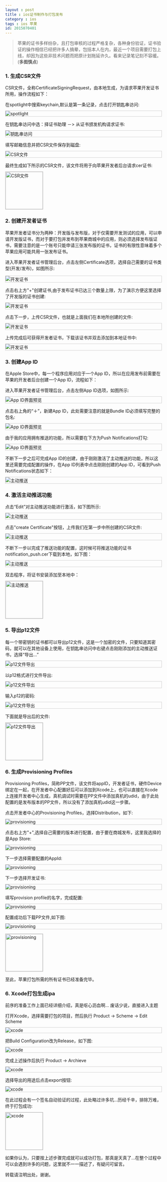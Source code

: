 ```yaml
---
layout : post
title : ios证书制作与打包发布
category : ios
tags : ios 苹果
id: 2015070401
---
```


>苹果的证书多样纷杂，且打包审核的过程严格复杂，各种身份验证，证书验证的操作相信已经把许多人搞晕，包括本人在内，最近一个项目需要打包上线，却因为这些非技术问题而把原计划拖延许久。看来记录笔记刻不容缓。(**多图慎点**)

<style>
	img{
		display:block;
		margin-top:10px;
		margin-bottom: 10px;
		border: 1px solid #CBCACA;
	}
	.content{
		position:fixed;
		left: 90%;
		top: 200px;
		margin: 0px;
		display: none;
	}
	.content li{
		list-style-type: none;
	}
	.content li a{
		font-size: 0.5rem;
	}
	.content li a.active{
		font-size: 0.9rem;
		font-weight: bold;
		color: #2a7ae2;
	}	
</style>

<ul class="content">
	<li><a href="#csr" class="csr">生成CSR文件</a></li>
	<li><a href="#certificate" class="certificate">创建开发者证书</a></li>
	<li><a href="#appid" class="appid">创建App ID</a></li>
	<li><a href="#notification" class="notification">主动推送</a></li>
	<li><a href="#p12" class="p12">生成p12文件</a></li>
	<li><a href="#provision" class="provision">导出provision</a></li>
	<li><a href="#packet" class="packet">Xcode打包ipa</a></li>
</ul>

### <a name="csr" id="csr">1. 生成CSR文件</a>

CSR文件，全称CertificateSigningRequest，由本地生成，为请求苹果开发证书所用，操作流程如下：

在spotlight中搜索keychain,默认是第一条记录，点击打开钥匙串访问:
<img src="/img/posts/apple/spotlight.png" alt="spotlight"/>

在钥匙串访问中选：择证书助理 －> 从证书颁发机构请求证书:
<img src="/img/posts/apple/keychain.png" alt="钥匙串访问"/>

填写邮箱信息并把CSR文件保存到磁盘:
<img src="/img/posts/apple/csr.png" alt="CSR文件"/>

最终生成如下所示的CSR文件，该文件将用于向苹果开发者后台请求cer证书:
<img src="/img/posts/apple/csrfile.png" alt="CSR文件" style="width:120px;" />

### <a name="certificate" id="certificate">2. 创建开发者证书</a>

苹果开发者证书分为两种：开发版与发布版，对于仅需要开发测试的应用，可以申请开发版证书，而对于要打包并发布到苹果商城中的应用，则必须选择发布版证书，需要注意的是一个账号只能申请三张发布版的证书，证书的有限性意味着多个苹果应用可能共用一张发布证书。

进入苹果开发者证书管理后台，点击左侧Certificate选项，选择自己需要的证书类型(开发/发布)，如图所示:

<img src="/img/posts/apple/certificate.png" alt="开发证书"/>

点击右上方"+"创建证书,由于发布证书已达三个数量上限，为了演示方便这里选择了开发版的证书创建:
<img src="/img/posts/apple/certificate_1.png" alt="开发证书"/>

点击下一步，上传CSR文件，也就是上面我们在本地所创建的文件:
<img src="/img/posts/apple/certificate_2.png" alt="开发证书"/>

上传完成后可获得开发者证书，下载该证书并双击添加到本地证书中:
<img src="/img/posts/apple/certificate_3.png" alt="开发证书"/>

### <a name="appid" id="appid">3. 创建App ID</a>

在Apple Store中，每一个程序应用对应于一个App ID，所以在应用发布前需要在苹果的开发者后台创建一个App ID，流程如下：

进入苹果开发者证书管理后台，点击左侧App ID选项，如图所示:
<img src="/img/posts/apple/appidview.png" alt="App ID界面预览"/>

点击右上角的“＋”，新建App ID，此处需要注意的就是Bundle ID必须填写完整的包名:
<img src="/img/posts/apple/appid_create_1.png" alt="App ID界面预览"/>

由于我的应用拥有推送的功能，所以需要在下方为Push Notifications打勾:
<img src="/img/posts/apple/appid_create_2.png" alt="App ID界面预览"/>

不断下一步之后可完成App ID的创建，由于刚刚激活了主动推送的功能，所以这里还需要完成配置的操作，在App ID列表中点击刚刚创建的App ID，可看到Push Notifications状态如下：
<img src="/img/posts/apple/push_notification.png" alt="主动推送"/>

### <a name="notification" id="notification">4. 激活主动推送功能</a>

点击“Edit”对主动推送功能进行激活，如下图所示:
<img src="/img/posts/apple/push_notification_1.png" alt="主动推送"/>

点击"create Certificate"按钮，上传我们在第一步中所创建的CSR文件:
<img src="/img/posts/apple/push_notification_2.png" alt="主动推送"/>

不断下一步以完成了推送功能的配置，这时候可将推送功能的证书notification_push.cer下载到本地，如下图：
<img src="/img/posts/apple/push_notification_3.png" alt="主动推送"/>

双击程序，将证书安装添加至本地中：
<img src="/img/posts/apple/push_notification_4.png" alt="主动推送" style="width:120px;"/>

### <a name="p12" id="p12">5. 导出p12文件</a>

每一个带密钥的证书都可以导出p12文件，这是一个加密的文件，只要知道其密码，就可以在其他设备上使用，在钥匙串访问中右键点击刚刚添加的主动推送证书，选择“导出...”
<img src="/img/posts/apple/push_notification_5.png" alt="p12文件导出"/>

以p12格式进行文件导出:
<img src="/img/posts/apple/push_notification_6.png" alt="p12文件导出"/>

输入p12的密码:
<img src="/img/posts/apple/push_notification_7.png" alt="p12文件导出"/>

下面就是导出后的文件:
<img src="/img/posts/apple/push_notification_8.png" alt="p12文件导出" style="width:120px;"/>

### <a name="provision" id="provision">6. 生成Provisioning Profiles

Provisioning Profiles，简称PP文件，该文件将appID，开发者证书，硬件Device绑定在一起，在开发者中心配置好后可以添加到Xcode上，也可以直接在Xcode上连接开发者中心生成，真机调试时需要在PP文件中添加真机的udid，由于此处配置的是发布版本的PP文件，所以没有了添加真机udid这一步骤。

点击开发者中心的Provisioning Profiles，选择Distribution，如下:
<img src="/img/posts/apple/provision.png" alt="provisioning"/>

点击右上方"+",选择自己需要的版本进行配置，由于要在商城发布，这里我选择的是App Store:
<img src="/img/posts/apple/provision_1.png" alt="provisioning"/>

下一步选择需要配置的AppId:
<img src="/img/posts/apple/provision_2.png" alt="provisioning"/>

下一步选择开发证书:
<img src="/img/posts/apple/provision_3.png" alt="provisioning"/>

填写provision profile的名字，完成配置:
<img src="/img/posts/apple/provision_4.png" alt="provisioning"/>

配置成功后下载PP文件,如下图:
<img src="/img/posts/apple/provision_5.png" alt="provisioning"/>

<img src="/img/posts/apple/provision_6.png" alt="provisioning" style="width:120px;"/>

至此，苹果打包所需的所有证书已经准备完毕。

### <a name="packet" id="packet">6. Xcode打包生成ipa

前序的准备工作上面已经详细介绍，真是呕心沥血啊... 废话少说，直接进入主题

打开Xcode，选择需要打包的项目，然后执行 Product -> Scheme -> Edit Scheme
<img src="/img/posts/apple/xcode.png" alt="xcode"/>

把Build Configuration改为Release，如下图:
<img src="/img/posts/apple/xcode_2.png" alt="xcode"/>

完成上述操作后执行 Product -> Archieve
<img src="/img/posts/apple/xcode_3.png" alt="xcode"/>

选择导出的用途后点击export按钮:
<img src="/img/posts/apple/xcode_4.png" alt="xcode"/>

在此过程会有一个签名自动验证的过程，此处略过许多坑...历经千辛，排除万难，终于打包成功:
<img src="/img/posts/apple/xcode_5.png" alt="xcode" style="width:120px;"/>

如果你认为，只要按上述步骤完成就可以成功打包，那真是天真了...在整个过程中可以会遇到许多的问题，这里就不一一描述了，有疑问可留言。

转载请注明出处，谢谢。

<script type="text/javascript">
	$(function(){
		var csr = $('#csr').offset().top,
			certificate = $('#certificate').offset().top,
			appid = $('#appid').offset().top,
			notification = $('#notification').offset().top,
			p12 = $('#p12').offset().top,
			provision = $('#provision').offset().top,
			packet = $('#packet').offset().top;

		$(window).scroll(function(){
			if($(window).scrollTop() >= csr && $(window).scrollTop() < certificate){
				$('.content').fadeIn(1);
				$('.content a').removeClass('active');
				$('.csr').addClass('active');
			}
			else if($(window).scrollTop() >= certificate && $(window).scrollTop() < appid){
				$('.content a').removeClass('active');
				$('.certificate').addClass('active');
			}
			else if($(window).scrollTop() >= appid && $(window).scrollTop() < notification){
				$('.content a').removeClass('active');
				$('.appid').addClass('active');
			}
			else if($(window).scrollTop() >= notification && $(window).scrollTop() < p12){
				$('.content a').removeClass('active');
				$('.notification').addClass('active');
			}
			else if($(window).scrollTop() >= p12 && $(window).scrollTop() < provision){
				$('.content a').removeClass('active');
				$('.p12').addClass('active');
			}
			else if($(window).scrollTop() >= provision && $(window).scrollTop() < packet){
				$('.content a').removeClass('active');
				$('.provision').addClass('active');
			}
			else if($(window).scrollTop() >= packet){
				$('.content a').removeClass('active');
				$('.packet').addClass('active');
			}
			else{			
				$('.content').fadeOut(1);
			}
		});
	});
</script>